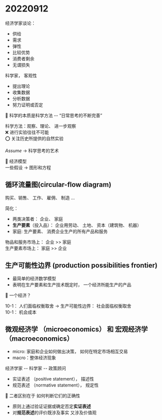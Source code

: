# 20220912
经济学家谈论：  
* 供给
* 需求
* 弹性
* 比较优势
* 消费者剩余
* 无谓损失

科学家， 客观性  
* 提出理论
* 收集数据
* 分析数据
* 努力证明或否定

:apple: 科学的本质是科学方法 -- “日常思考的不断完善”  

科学方法：观察、理论、 进一步观察  
:x: 进行实验往往不可能  
:o: 关注历史所提供的自然实验  

*Assume* $\rightarrow$ 科学思考的艺术  

:apple: 经济模型  
一些假设 $\rightarrow$ 图形和方程  

## 循环流量图(circular-flow diagram)
购买、销售、 工作、 雇佣、 制造 ...  

简化：
* 两类决策者： 企业、 家庭  
* **生产要素**（投入品）： 企业用劳动、 土地、 资本（建筑物、 机器）  
* 家庭: 生产要素、 消费企业生产的所有产品和服务

物品和服务市场上： 企业 >> 家庭  
生产要素市场上： 家庭 >> 企业  

## 生产可能性边界 (production possibilities frontier)  
* 最简单的经济数学模型  
* 表明在生产要素和生产技术既定时， 一个经济所能生产的产品  

:key: 一个经济？  

10-1： 人们面临权衡取舍 $\rightarrow$  生产可能性边界： 社会面临权衡取舍  
10-1： 机会成本  

## 微观经济学 （microeconomics） 和 宏观经济学 （macroeconomics）  
* micro: 家庭和企业如何做出决策， 如何在特定市场相互交易  
* macro：整体经济现象  

经济学家 -- 科学家 -- 政策顾问
* 实证表述 （positive statement）， 描述性  
* 规范表述 （normative statement）， 规定性  

:apple: 二者区别在于 如何判断它们的正确性
* 原则上通过验证证据或确定否定**实证表述**
* 对**规范表述**的评价既涉及事实 又涉及价值观


